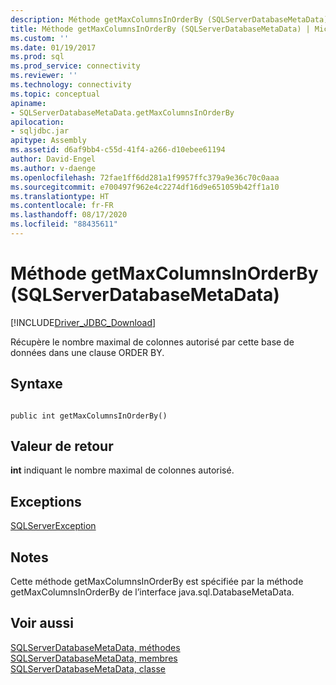 ```yaml
---
description: Méthode getMaxColumnsInOrderBy (SQLServerDatabaseMetaData)
title: Méthode getMaxColumnsInOrderBy (SQLServerDatabaseMetaData) | Microsoft Docs
ms.custom: ''
ms.date: 01/19/2017
ms.prod: sql
ms.prod_service: connectivity
ms.reviewer: ''
ms.technology: connectivity
ms.topic: conceptual
apiname:
- SQLServerDatabaseMetaData.getMaxColumnsInOrderBy
apilocation:
- sqljdbc.jar
apitype: Assembly
ms.assetid: d6af9bb4-c55d-41f4-a266-d10ebee61194
author: David-Engel
ms.author: v-daenge
ms.openlocfilehash: 72fae1ff6dd281a1f9957ffc379a9e36c70c0aaa
ms.sourcegitcommit: e700497f962e4c2274df16d9e651059b42ff1a10
ms.translationtype: HT
ms.contentlocale: fr-FR
ms.lasthandoff: 08/17/2020
ms.locfileid: "88435611"
---
```

# <a name="getmaxcolumnsinorderby-method-sqlserverdatabasemetadata"></a>Méthode getMaxColumnsInOrderBy (SQLServerDatabaseMetaData)
[!INCLUDE[Driver_JDBC_Download](../../../includes/driver_jdbc_download.md)]

  Récupère le nombre maximal de colonnes autorisé par cette base de données dans une clause ORDER BY.  
  
## <a name="syntax"></a>Syntaxe  
  
```  
  
public int getMaxColumnsInOrderBy()  
```  
  
## <a name="return-value"></a>Valeur de retour  
 **int** indiquant le nombre maximal de colonnes autorisé.  
  
## <a name="exceptions"></a>Exceptions  
 [SQLServerException](../../../connect/jdbc/reference/sqlserverexception-class.md)  
  
## <a name="remarks"></a>Notes  
 Cette méthode getMaxColumnsInOrderBy est spécifiée par la méthode getMaxColumnsInOrderBy de l’interface java.sql.DatabaseMetaData.  
  
## <a name="see-also"></a>Voir aussi  
 [SQLServerDatabaseMetaData, méthodes](../../../connect/jdbc/reference/sqlserverdatabasemetadata-methods.md)   
 [SQLServerDatabaseMetaData, membres](../../../connect/jdbc/reference/sqlserverdatabasemetadata-members.md)   
 [SQLServerDatabaseMetaData, classe](../../../connect/jdbc/reference/sqlserverdatabasemetadata-class.md)  
  
  
